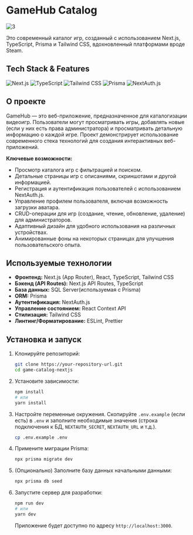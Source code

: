 # GameHub Catalog



![3](https://github.com/user-attachments/assets/6841bdf3-4bab-456a-833b-492ca821caf0)


Это современный каталог игр, созданный с использованием Next.js, TypeScript, Prisma и Tailwind CSS, вдохновленный платформами вроде Steam.

## Tech Stack & Features

<!-- Используем Shields.io для значков -->
<p align="left">
  <img src="https://img.shields.io/badge/Next.js-000000?style=for-the-badge&logo=nextdotjs&logoColor=white" alt="Next.js">
  <img src="https://img.shields.io/badge/TypeScript-3178C6?style=for-the-badge&logo=typescript&logoColor=white" alt="TypeScript">
  <img src="https://img.shields.io/badge/Tailwind_CSS-38B2AC?style=for-the-badge&logo=tailwind-css&logoColor=white" alt="Tailwind CSS">
  <img src="https://img.shields.io/badge/Prisma-2D3748?style=for-the-badge&logo=prisma&logoColor=white" alt="Prisma">
  <img src="https://img.shields.io/badge/NextAuth.js-000000?style=for-the-badge&logo=nextauthdotjs&logoColor=white" alt="NextAuth.js">
</p>


## О проекте

GameHub — это веб-приложение, предназначенное для каталогизации видеоигр. Пользователи могут просматривать игры, добавлять новые (если у них есть права администратора) и просматривать детальную информацию о каждой игре. Проект демонстрирует использование современного стека технологий для создания интерактивных веб-приложений.

**Ключевые возможности:**
* Просмотр каталога игр с фильтрацией и поиском.
* Детальные страницы игр с описаниями, скриншотами и другой информацией.
* Регистрация и аутентификация пользователей с использованием NextAuth.js.
* Управление профилем пользователя, включая возможность загрузки аватара.
* CRUD-операции для игр (создание, чтение, обновление, удаление) для администраторов.
* Адаптивный дизайн для удобного использования на различных устройствах.
* Анимированные фоны на некоторых страницах для улучшения пользовательского опыта.

## Используемые технологии

*   **Фронтенд:** Next.js (App Router), React, TypeScript, Tailwind CSS
*   **Бэкенд (API Routes):** Next.js API Routes, TypeScript
*   **База данных:** SQL Server(используемая с Prisma)
*   **ORM:** Prisma
*   **Аутентификация:** NextAuth.js
*   **Управление состоянием:** React Context API
*   **Стилизация:** Tailwind CSS
*   **Линтинг/Форматирование:** ESLint, Prettier

## Установка и запуск

1.  Клонируйте репозиторий:
    ```bash
    git clone https://your-repository-url.git
    cd game-catalog-nextjs
    ```
2.  Установите зависимости:
    ```bash
    npm install
    # или
    yarn install
    ```
3.  Настройте переменные окружения. Скопируйте `.env.example` (если есть) в `.env` и заполните необходимые значения (строка подключения к БД, `NEXTAUTH_SECRET`, `NEXTAUTH_URL` и т.д.).
    ```bash
    cp .env.example .env
    ```
4.  Примените миграции Prisma:
    ```bash
    npx prisma migrate dev
    ```
5.  (Опционально) Заполните базу данных начальными данными:
    ```bash
    npx prisma db seed
    ```
6.  Запустите сервер для разработки:
    ```bash
    npm run dev
    # или
    yarn dev
    ```
    Приложение будет доступно по адресу `http://localhost:3000`.


